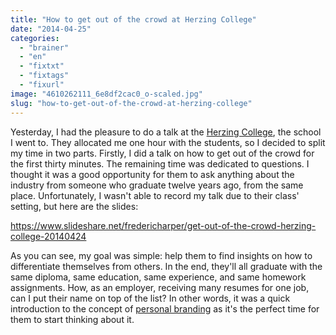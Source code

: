 ```yaml
---
title: "How to get out of the crowd at Herzing College"
date: "2014-04-25"
categories: 
  - "brainer"
  - "en"
  - "fixtxt"
  - "fixtags"
  - "fixurl"
image: "4610262111_6e8df2cac0_o-scaled.jpg"
slug: "how-to-get-out-of-the-crowd-at-herzing-college"
---
```


Yesterday, I had the pleasure to do a talk at the [Herzing College](https://www.herzing.ca/montreal/campus-life/ "Herzing College website"), the school I went to. They allocated me one hour with the students, so I decided to split my time in two parts. Firstly, I did a talk on how to get out of the crowd for the first thirty minutes. The remaining time was dedicated to questions. I thought it was a good opportunity for them to ask anything about the industry from someone who graduate twelve years ago, from the same place. Unfortunately, I wasn't able to record my talk due to their class' setting, but here are the slides:

https://www.slideshare.net/fredericharper/get-out-of-the-crowd-herzing-college-20140424

As you can see, my goal was simple: help them to find insights on how to differentiate themselves from others. In the end, they'll all graduate with the same diploma, same education, same experience, and same homework assignments. How, as an employer, receiving many resumes for one job, can I put their name on top of the list? In other words, it was a quick introduction to the concept of [personal branding](https://book.fred.dev "Personal Branding for developers book") as it's the perfect time for them to start thinking about it.
